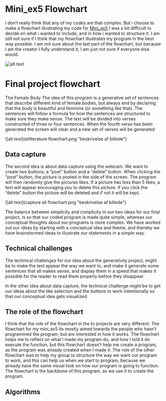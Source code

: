 # Mini_ex5 Flowchart

I don’t really think that any of my codes are that complex. But i choose to make a flowchart illustrating my code for [Mini_ex5](https://github.com/Cathrinebp/mini_exes/tree/master/mini_ex5)
I was a bit difficult to decide on what i wanted to include, and in how i wanted to structure it. I am still not sure if I think that my flowchart illustrates my program in the best way possible. I am not sure about the last part of the flowchart, but because I am the creator I fully understand it, I am just not sure if everyone else would. 

![alt text](mini__ex5_flowchart.png "beskrivelse af billede")  


# Final project flowchart 

The Female Body
The idea of this program is a generative set of sentences that describe different kind of female bodies, but always end by declaring that the body is beautiful and feminine (or something like that). The sentences will follow a formula for how the sentences are structured to make sure they make sense. The text will be divided into verses constructed of three or four sentences. When the fourth verse has been generated the screen will clear and a new set of verses will be generated

![alt text](elitterature flowchart.png "beskrivelse af billede")  

## Data capture

The second idea is about data capture using the webcam. We want to create two buttons; a “post” button and a “delete” button. When clicking the “post” button, the picture is posted in the side of the screen. The program will then randomly give the pictures likes. If a picture has less than 5 likes, a text will appear encouraging you to delete this picture. If you click the “delete” button the picture will be deleted and if not it will be kept.

![alt text](capture all flowchart.png "beskrivelse af billede")  

The balance between simplicity and complicity in our two ideas for our final project, is so that our coded program is made quite simple, whereas our conceptual thoughts about our programs is more complex. We have worked out our ideas by starting with a conceptual idea and theme, and thereby we have brainstormed ideas to illustrate our statements in a simple way. 

## Technical challenges 

The technical challenges for our idea about the generativity project, might be to make the text appear the way we want to, and make it generate some sentences that all makes sense, and display them in a speed that makes it possible for the reader to read them properly before they disappear. 

In the other idea about data capture, the technical challenge might be to get our ideas about the like selection and the buttons to work intentionally so that our conceptual idea gets visualized.  

## The role of the flowchart 
I think that the role of the flowchart in the to projects are very different. The flowchart for my mini_ex5 its mostly aimed towards the people who hasn’t programmed the program, but are interested in how it works. The flowchart helps me to reflect on what I made my program do, and how I told it do execute the function, but this flowchart doesn’t help me create a program, as the program was already created when I made it. 
The role of the other flowchart was to help my group to structure the way we want our program to work, and this can help us when we start to program, because we already have the same visual look on how our program is going to function. The flowchart is the backbone of this program, as we use it to create the program. 

## Algorithms 

